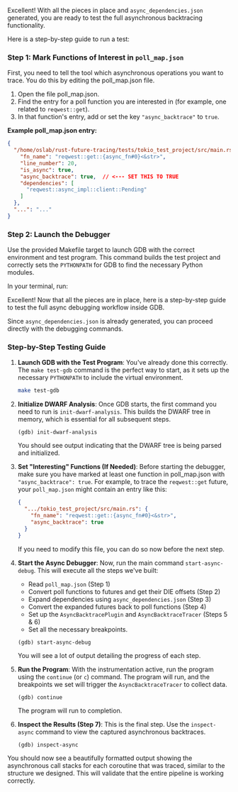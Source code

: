 Excellent! With all the pieces in place and `async_dependencies.json` generated, you are ready to test the full asynchronous backtracing functionality.

Here is a step-by-step guide to run a test:

### Step 1: Mark Functions of Interest in `poll_map.json`

First, you need to tell the tool which asynchronous operations you want to trace. You do this by editing the poll_map.json file.

1.  Open the file poll_map.json.
2.  Find the entry for a poll function you are interested in (for example, one related to `reqwest::get`).
3.  In that function's entry, add or set the key `"async_backtrace"` to `true`.

**Example poll_map.json entry:**

```json
{
  "/home/oslab/rust-future-tracing/tests/tokio_test_project/src/main.rs": {
    "fn_name": "reqwest::get::{async_fn#0}<&str>",
    "line_number": 20,
    "is_async": true,
    "async_backtrace": true,  // <--- SET THIS TO TRUE
    "dependencies": [
      "reqwest::async_impl::client::Pending"
    ]
  },
  "...": "..."
}
```

### Step 2: Launch the Debugger

Use the provided Makefile target to launch GDB with the correct environment and test program. This command builds the test project and correctly sets the `PYTHONPATH` for GDB to find the necessary Python modules.

In your terminal, run:

 Excellent! Now that all the pieces are in place, here is a step-by-step guide to test the full async debugging workflow inside GDB.

Since `async_dependencies.json` is already generated, you can proceed directly with the debugging commands.

### Step-by-Step Testing Guide

1.  **Launch GDB with the Test Program**:
    You've already done this correctly. The `make test-gdb` command is the perfect way to start, as it sets up the necessary `PYTHONPATH` to include the virtual environment.

    ```bash
    make test-gdb
    ```

2.  **Initialize DWARF Analysis**:
    Once GDB starts, the first command you need to run is `init-dwarf-analysis`. This builds the DWARF tree in memory, which is essential for all subsequent steps.

    ```gdb
    (gdb) init-dwarf-analysis
    ```
    You should see output indicating that the DWARF tree is being parsed and initialized.

3.  **Set "Interesting" Functions (If Needed)**:
    Before starting the debugger, make sure you have marked at least one function in poll_map.json with `"async_backtrace": true`. For example, to trace the `reqwest::get` future, your `poll_map.json` might contain an entry like this:

    ```json
    {
      ".../tokio_test_project/src/main.rs": {
        "fn_name": "reqwest::get::{async_fn#0}<&str>",
        "async_backtrace": true
      }
    }
    ```
    If you need to modify this file, you can do so now before the next step.

4.  **Start the Async Debugger**:
    Now, run the main command `start-async-debug`. This will execute all the steps we've built:
    *   Read `poll_map.json` (Step 1)
    *   Convert poll functions to futures and get their DIE offsets (Step 2)
    *   Expand dependencies using `async_dependencies.json` (Step 3)
    *   Convert the expanded futures back to poll functions (Step 4)
    *   Set up the `AsyncBacktracePlugin` and `AsyncBacktraceTracer` (Steps 5 & 6)
    *   Set all the necessary breakpoints.

    ```gdb
    (gdb) start-async-debug
    ```
    You will see a lot of output detailing the progress of each step.

5.  **Run the Program**:
    With the instrumentation active, run the program using the `continue` (or `c`) command. The program will run, and the breakpoints we set will trigger the `AsyncBacktraceTracer` to collect data.

    ```gdb
    (gdb) continue
    ```
    The program will run to completion.

6.  **Inspect the Results (Step 7)**:
    This is the final step. Use the `inspect-async` command to view the captured asynchronous backtraces.

    ```gdb
    (gdb) inspect-async
    ```

You should now see a beautifully formatted output showing the asynchronous call stacks for each coroutine that was traced, similar to the structure we designed. This will validate that the entire pipeline is working correctly.
